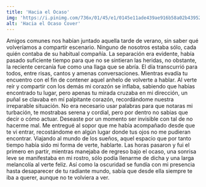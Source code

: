 ```yaml
---
title: 'Hacia el Ocaso'
img: 'https://i.pinimg.com/736x/01/45/e1/0145e11ade439ae916b58a02b4395214.jpg'
alt: 'Hacia el Ocaso Cover'
---
```


Amigos comunes nos habían juntado aquella tarde de verano, sin saber qué volveríamos a compartir escenario. Ninguno de nosotros estaba sólo, cada quién contaba de su habitual compañía.
La separación era evidente, había pasado suficiente tiempo para que no se sintieran las heridas, no obstante, la reciente cercanía fue como una llaga que se abría.
El día transcurrió para todos, entre risas, cantos y amenas conversaciones. Mientras evadía tu encuentro con el fin de contener aquel anhelo de volverte a hablar.
Al verte reír y compartir con los demás mi corazón se inflaba, sabiendo que habías encontrado tu lugar, pero apenas tu mirada cruzaba en mi dirección, un puñal se clavaba en mí palpitante corazón, recordándome nuestra irreparable situación.
No era necesario usar palabras para que notaras mi turbación, te mostrabas serena y cordial, pero por dentro no sabias que decir o cómo actuar. Deseaste por un momento ser invisible con tal de no hacerme mal.
Me entregué al sopor que me había acompañado desde que te vi entrar, recostándome en algún lugar donde tus ojos no me pudieran encontrar. Viajando al mundo de los sueños, aquel espacio que por tanto tiempo había sido mi forma de verte, hablarte.
Las horas pasaron y fui el primero en partir, mientras manejaba de regreso bajo el ocaso, una sonrisa leve se manifestaba en mi rostro, sólo podía llenarme de dicha y una larga melancolía al verte feliz.
Así como la oscuridad se fundía con mi presencia hasta desaparecer de tu radiante mundo, sabía que desde ella siempre te iba a querer, aunque no te volviera a ver.
